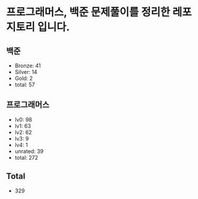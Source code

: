 # 프로그래머스, 백준 문제풀이를 정리한 레포지토리 입니다. 

## 백준
- Bronze: 41
- Silver: 14
- Gold: 2
- total: 57

## 프로그래머스
- lv0: 98
- lv1: 63
- lv2: 62
- lv3: 9
- lv4: 1
- unrated: 39
- total: 272

## Total
- 329
